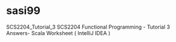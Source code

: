 # sasi99
SCS2204_Tutorial_3
SCS2204 Functional Programming - Tutorial 3 Answers- Scala Worksheet ( IntelliJ IDEA )
